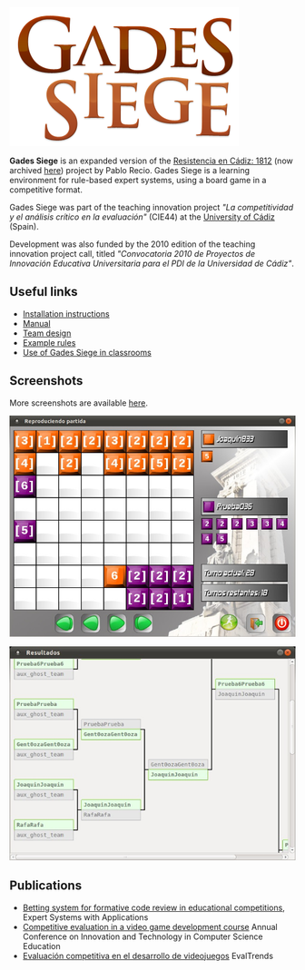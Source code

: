 ![LogoBig.png](LogoBig.png)

**Gades Siege** is an expanded version of the [Resistencia en Cádiz: 1812](https://forja.rediris.es/projects/cusl4-res-cadiz/) (now archived [here](ftp://ftp.rediris.com/sites/forja.rediris.es/forja/cusl4-res-cadiz/cusl4-res-cadiz/)) project by Pablo Recio. Gades Siege is a learning environment for rule-based expert systems, using a board game in a competitive format.

Gades Siege was part of the teaching innovation project _"La competitividad y el análisis crítico en la evaluación"_ (CIE44) at the [University of Cádiz](http://uca.es/) (Spain).

Development was also funded by the 2010 edition of the teaching innovation project call, titled _"Convocatoria 2010 de Proyectos de Innovación Educativa Universitaria para el PDI de la Universidad de Cádiz"_.

## Useful links ##
  * [Installation instructions](installation.html)
  * [Manual](manual.html)
  * [Team design](teamdesign.html)
  * [Example rules](examplerules.html)
  * [Use of Gades Siege in classrooms](classrooms.html)

## Screenshots ##

More screenshots are available [here](screenshots.html).

![reproduciendo1.jpg](reproduciendo1.jpg)

![Resultados_006.jpg](Resultados_006.jpg)

## Publications ##
  * [Betting system for formative code review in educational competitions](http://www.sciencedirect.com/science/article/pii/S0957417413007513), Expert Systems with Applications
  * [Competitive evaluation in a video game development course](http://dl.acm.org/citation.cfm?id=2325371) Annual Conference on Innovation and Technology in Computer Science Education
  * [Evaluación competitiva en el desarrollo de videojuegos](http://avanza.uca.es/evaltrends/images/stories/libros/LibroeradigDEF.pdf) EvalTrends

